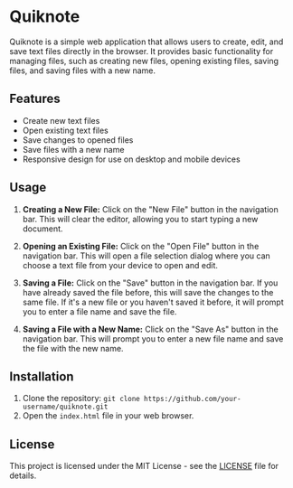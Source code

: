 # Quiknote

Quiknote is a simple web application that allows users to create, edit, and save text files directly in the browser. It provides basic functionality for managing files, such as creating new files, opening existing files, saving files, and saving files with a new name.

## Features

- Create new text files
- Open existing text files
- Save changes to opened files
- Save files with a new name
- Responsive design for use on desktop and mobile devices

## Usage

1. **Creating a New File:** Click on the "New File" button in the navigation bar. This will clear the editor, allowing you to start typing a new document.

2. **Opening an Existing File:** Click on the "Open File" button in the navigation bar. This will open a file selection dialog where you can choose a text file from your device to open and edit.

3. **Saving a File:** Click on the "Save" button in the navigation bar. If you have already saved the file before, this will save the changes to the same file. If it's a new file or you haven't saved it before, it will prompt you to enter a file name and save the file.

4. **Saving a File with a New Name:** Click on the "Save As" button in the navigation bar. This will prompt you to enter a new file name and save the file with the new name.

## Installation

1. Clone the repository: `git clone https://github.com/your-username/quiknote.git`
2. Open the `index.html` file in your web browser.

## License

This project is licensed under the MIT License - see the [LICENSE](LICENSE) file for details.

